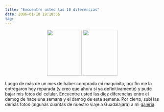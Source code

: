 ```yaml
---
title: "Encuentre usted las 10 diferencias"
date: 2006-01-18 19:10:56
tag: 
---
```

<p align="center"><a target="_parent" href="http://gallery/moblog/Picture_31_002"><img width="113" height="150" border="0" src="gallery/albums/moblog/Picture_31_002.thumb.jpg" alt=" "/></a>  <a target="_blank" href="http://gallery/moblog/Picture_32_002"><img width="113" height="150" border="0" src="gallery/albums/moblog/Picture_32_002.thumb.jpg" alt=" "/></a></p>
<p align="left">Luego de más de un mes de haber comprado mi maquinita, por fin me la entregaron hoy reparada (y creo que ahora sí ya definitivamente) y pude bajar mis fotos del celular. Encuentre usted las diez diferencias entre el damog de hace una semana y el damog de esta semana. Por cierto, subí las demás fotos (algunas cuantas de nuestro viaje a Guadalajara) a mi <a target="_blank" href="http://gallery">galería</a>.</p>
<br/><br/>
